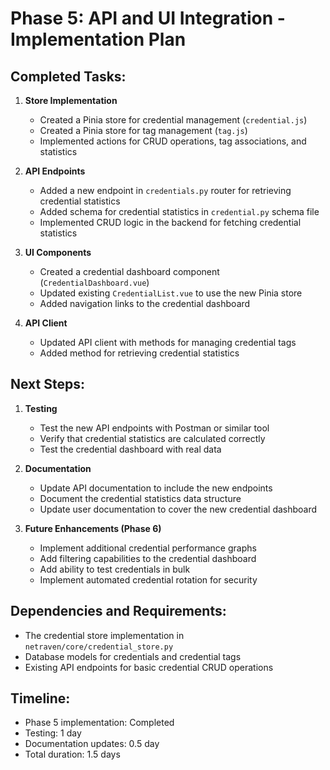 # Phase 5: API and UI Integration - Implementation Plan

## Completed Tasks:

1. **Store Implementation**
   - Created a Pinia store for credential management (`credential.js`)
   - Created a Pinia store for tag management (`tag.js`)
   - Implemented actions for CRUD operations, tag associations, and statistics

2. **API Endpoints**
   - Added a new endpoint in `credentials.py` router for retrieving credential statistics
   - Added schema for credential statistics in `credential.py` schema file
   - Implemented CRUD logic in the backend for fetching credential statistics

3. **UI Components**
   - Created a credential dashboard component (`CredentialDashboard.vue`)
   - Updated existing `CredentialList.vue` to use the new Pinia store
   - Added navigation links to the credential dashboard

4. **API Client**
   - Updated API client with methods for managing credential tags
   - Added method for retrieving credential statistics

## Next Steps:

1. **Testing**
   - Test the new API endpoints with Postman or similar tool
   - Verify that credential statistics are calculated correctly
   - Test the credential dashboard with real data

2. **Documentation**
   - Update API documentation to include the new endpoints
   - Document the credential statistics data structure
   - Update user documentation to cover the new credential dashboard

3. **Future Enhancements (Phase 6)**
   - Implement additional credential performance graphs
   - Add filtering capabilities to the credential dashboard
   - Add ability to test credentials in bulk
   - Implement automated credential rotation for security

## Dependencies and Requirements:

- The credential store implementation in `netraven/core/credential_store.py`
- Database models for credentials and credential tags
- Existing API endpoints for basic credential CRUD operations

## Timeline:

- Phase 5 implementation: Completed
- Testing: 1 day
- Documentation updates: 0.5 day
- Total duration: 1.5 days 